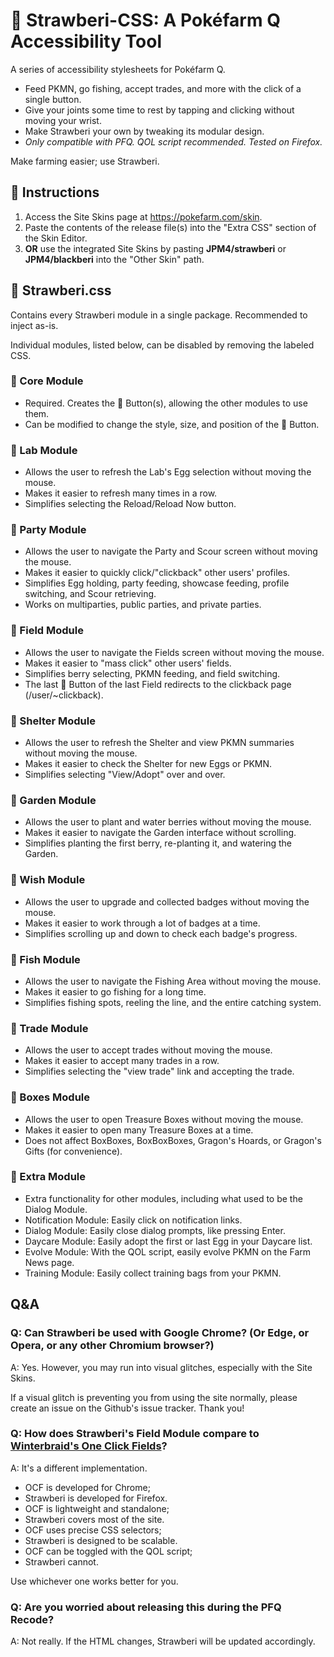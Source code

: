 # 🍓 Strawberi-CSS: A Pokéfarm Q Accessibility Tool

A series of accessibility stylesheets for Pokéfarm Q.
- Feed PKMN, go fishing, accept trades, and more with the click of a single button.
- Give your joints some time to rest by tapping and clicking without moving your wrist.
- Make Strawberi your own by tweaking its modular design.
- *Only compatible with PFQ. QOL script recommended. Tested on Firefox.*

Make farming easier; use Strawberi.

## 🍓 Instructions
1. Access the Site Skins page at https://pokefarm.com/skin.
2. Paste the contents of the release file(s) into the "Extra CSS" section of the Skin Editor.
3. **OR** use the integrated Site Skins by pasting **JPM4/strawberi** or **JPM4/blackberi** into the "Other Skin" path.

## 🍓 Strawberi.css
Contains every Strawberi module in a single package. Recommended to inject as-is.

Individual modules, listed below, can be disabled by removing the labeled CSS.

### 🍓 Core Module
- Required. Creates the 🍓 Button(s), allowing the other modules to use them.
- Can be modified to change the style, size, and position of the 🍓 Button.

### 🍓 Lab Module
- Allows the user to refresh the Lab's Egg selection without moving the mouse.
- Makes it easier to refresh many times in a row.
- Simplifies selecting the Reload/Reload Now button.

### 🍓 Party Module
- Allows the user to navigate the Party and Scour screen without moving the mouse.
- Makes it easier to quickly click/"clickback" other users' profiles.
- Simplifies Egg holding, party feeding, showcase feeding, profile switching, and Scour retrieving.
- Works on multiparties, public parties, and private parties.

### 🍓 Field Module
- Allows the user to navigate the Fields screen without moving the mouse.
- Makes it easier to "mass click" other users' fields.
- Simplifies berry selecting, PKMN feeding, and field switching.
- The last 🍓 Button of the last Field redirects to the clickback page (/user/~clickback).

### 🍓 Shelter Module
- Allows the user to refresh the Shelter and view PKMN summaries without moving the mouse.
- Makes it easier to check the Shelter for new Eggs or PKMN.
- Simplifies selecting "View/Adopt" over and over.

### 🍓 Garden Module
- Allows the user to plant and water berries without moving the mouse.
- Makes it easier to navigate the Garden interface without scrolling.
- Simplifies planting the first berry, re-planting it, and watering the Garden.

### 🍓 Wish Module
- Allows the user to upgrade and collected badges without moving the mouse.
- Makes it easier to work through a lot of badges at a time.
- Simplifies scrolling up and down to check each badge's progress.

### 🍓 Fish Module
- Allows the user to navigate the Fishing Area without moving the mouse.
- Makes it easier to go fishing for a long time.
- Simplifies fishing spots, reeling the line, and the entire catching system.

### 🍓 Trade Module
- Allows the user to accept trades without moving the mouse.
- Makes it easier to accept many trades in a row.
- Simplifies selecting the "view trade" link and accepting the trade.

### 🍓 Boxes Module
- Allows the user to open Treasure Boxes without moving the mouse.
- Makes it easier to open many Treasure Boxes at a time.
- Does not affect BoxBoxes, BoxBoxBoxes, Gragon's Hoards, or Gragon's Gifts (for convenience).

### 🍓 Extra Module
- Extra functionality for other modules, including what used to be the Dialog Module.
- Notification Module: Easily click on notification links.
- Dialog Module: Easily close dialog prompts, like pressing Enter.
- Daycare Module: Easily adopt the first or last Egg in your Daycare list.
- Evolve Module: With the QOL script, easily evolve PKMN on the Farm News page.
- Training Module: Easily collect training bags from your PKMN.

## Q&A

### Q: Can Strawberi be used with Google Chrome? (Or Edge, or Opera, or any other Chromium browser?)
A: Yes. However, you may run into visual glitches, especially with the Site Skins.

If a visual glitch is preventing you from using the site normally, please create an issue on the Github's issue tracker. Thank you!

### Q: How does Strawberi's Field Module compare to [Winterbraid's One Click Fields](https://pfq.link/~Mzx6)?
A: It's a different implementation.
- OCF is developed for Chrome;
- Strawberi is developed for Firefox.
- OCF is lightweight and standalone;
- Strawberi covers most of the site.
- OCF uses precise CSS selectors;
- Strawberi is designed to be scalable.
- OCF can be toggled with the QOL script;
- Strawberi cannot.

Use whichever one works better for you.

### Q: Are you worried about releasing this during the PFQ Recode?
A: Not really. If the HTML changes, Strawberi will be updated accordingly.
